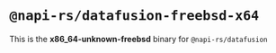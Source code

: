 # `@napi-rs/datafusion-freebsd-x64`

This is the **x86_64-unknown-freebsd** binary for `@napi-rs/datafusion`
